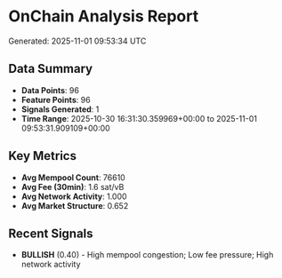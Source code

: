 # OnChain Analysis Report
Generated: 2025-11-01 09:53:34 UTC

## Data Summary
- **Data Points**: 96
- **Feature Points**: 96
- **Signals Generated**: 1
- **Time Range**: 2025-10-30 16:31:30.359969+00:00 to 2025-11-01 09:53:31.909109+00:00

## Key Metrics
- **Avg Mempool Count**: 76610
- **Avg Fee (30min)**: 1.6 sat/vB
- **Avg Network Activity**: 1.000
- **Avg Market Structure**: 0.652

## Recent Signals
- **BULLISH** (0.40) - High mempool congestion; Low fee pressure; High network activity
